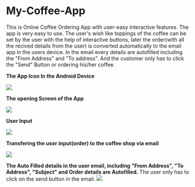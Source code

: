 # My-Coffee-App
This is Online Coffee Ordering App with user-easy interactive features. The app is very easy to use. The user's wish like toppings of the coffee can be set by the user with the help of interactive buttons, later the order(with all the recived details from the user) is converted automatically to the email app in the users device. In the email every details are autofilled including the "From Address" and "To address". And the customer only has to click the "Send" Button or ordering his/her coffee.
 
**The App Icon In the Android Device**

![](https://github.com/akhilaku/My-Coffee-App/blob/master/Screenshot_20200512-211256_Gallery.jpg)


**The opening Screen of the App**

![](https://github.com/akhilaku/My-Coffee-App/blob/master/Screenshot_20200512-203311.jpg)

**User Input**

![](https://github.com/akhilaku/My-Coffee-App/blob/master/Screenshot_20200512-203336.jpg)

**Transfering the user input(order) to the coffee shop via email**

![](https://github.com/akhilaku/My-Coffee-App/blob/master/Screenshot_20200512-203339_Android%20System.jpg)

**The Auto Filled details in the user email, including "From Address", "To Address", "Subject" and Order details are Autofilled.** The user only has to click on the send button in the email.
![](https://github.com/akhilaku/My-Coffee-App/blob/master/Screenshot_20200512-203346_Gmail.jpg)
